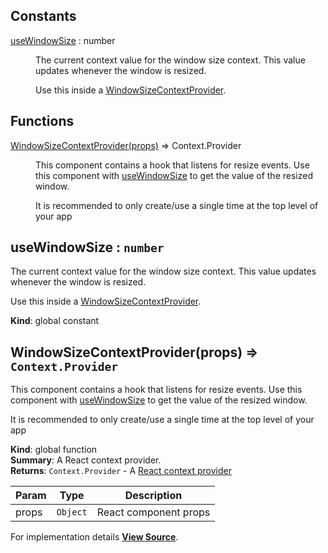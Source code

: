 ## Constants

<dl>
<dt><a href="#useWindowSize">useWindowSize</a> : <inlineCode>number</inlineCode></dt>
<dd>

The current context value for the window size context.
This value updates whenever the window is resized.

Use this inside a [WindowSizeContextProvider](#WindowSizeContextProvider).

</dd>
</dl>

## Functions

<dl>
<dt><a href="#WindowSizeContextProvider">WindowSizeContextProvider(props)</a> ⇒ <inlineCode>Context.Provider</inlineCode></dt>
<dd>

This component contains a hook that listens for resize events.
Use this component with [useWindowSize](#useWindowSize) to get the value of the resized window.

It is recommended to only create/use a single time at the top level of your app

</dd>
</dl>

<a name="useWindowSize" id="useWindowSize"></a>

## useWindowSize : `number`

The current context value for the window size context.
This value updates whenever the window is resized.

Use this inside a [WindowSizeContextProvider](#WindowSizeContextProvider).

**Kind**: global constant  
<a name="WindowSizeContextProvider" id="WindowSizeContextProvider"></a>

## WindowSizeContextProvider(props) ⇒ `Context.Provider`

This component contains a hook that listens for resize events.
Use this component with [useWindowSize](#useWindowSize) to get the value of the resized window.

It is recommended to only create/use a single time at the top level of your app

**Kind**: global function  
**Summary**: A React context provider.  
**Returns**: `Context.Provider` - A [React context provider](https://reactjs.org/docs/context.html)  

| Param | Type | Description |
| --- | --- | --- |
| props | `Object` | React component props |



For implementation details [**View Source**](https://github.com/magento/pwa-studio/blob/develop/packages/peregrine/lib/hooks/useWindowSize.js).